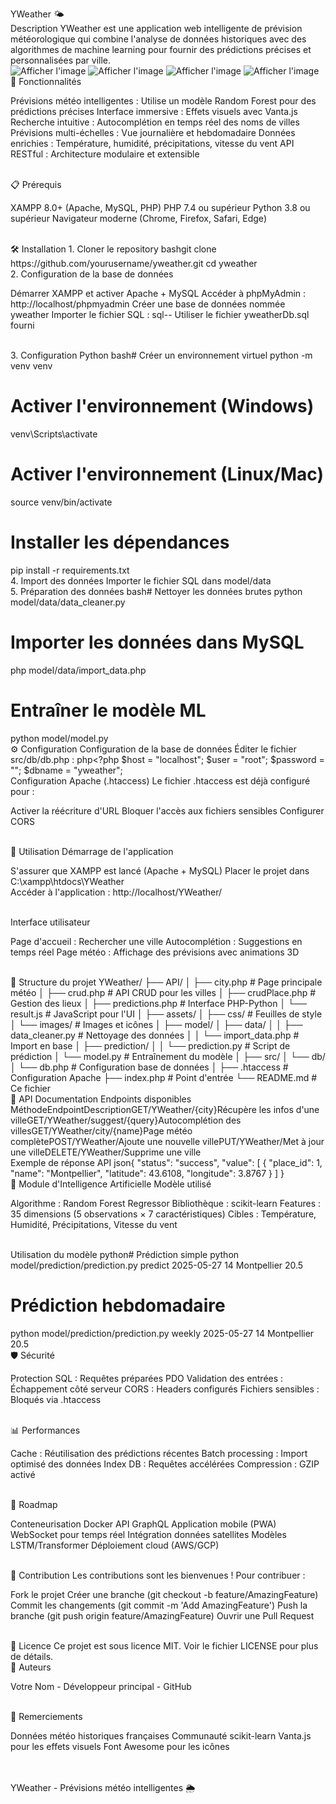 YWeather 🌤️
<br>
Description
YWeather est une application web intelligente de prévision météorologique qui combine l'analyse de données historiques avec des algorithmes de machine learning pour fournir des prédictions précises et personnalisées par ville.
<br>
![Afficher l'image](https://img.shields.io/badge/Status-En%20d%C3%A9veloppement-yellow)
![Afficher l'image](https://img.shields.io/badge/PHP-7.4+-blue)
![Afficher l'image](https://img.shields.io/badge/Python-3.8+-green)
![Afficher l'image](https://img.shields.io/badge/License-MIT-red)
<br>
🚀 Fonctionnalités

Prévisions météo intelligentes : Utilise un modèle Random Forest pour des prédictions précises
Interface immersive : Effets visuels avec Vanta.js
Recherche intuitive : Autocomplétion en temps réel des noms de villes
Prévisions multi-échelles : Vue journalière et hebdomadaire
Données enrichies : Température, humidité, précipitations, vitesse du vent
API RESTful : Architecture modulaire et extensible

<br>
📋 Prérequis

XAMPP 8.0+ (Apache, MySQL, PHP)
PHP 7.4 ou supérieur
Python 3.8 ou supérieur
Navigateur moderne (Chrome, Firefox, Safari, Edge)

<br>
🛠️ Installation
1. Cloner le repository
bashgit clone https://github.com/yourusername/yweather.git
cd yweather
<br>
2. Configuration de la base de données

Démarrer XAMPP et activer Apache + MySQL
Accéder à phpMyAdmin : http://localhost/phpmyadmin
Créer une base de données nommée yweather
Importer le fichier SQL :
sql-- Utiliser le fichier yweatherDb.sql fourni


<br>
3. Configuration Python
bash# Créer un environnement virtuel
python -m venv venv

# Activer l'environnement (Windows)
venv\Scripts\activate

# Activer l'environnement (Linux/Mac)
source venv/bin/activate

# Installer les dépendances
pip install -r requirements.txt
<br>
4. Import des données
Importer le fichier SQL dans model/data
<br>
5. Préparation des données
bash# Nettoyer les données brutes
python model/data/data_cleaner.py

# Importer les données dans MySQL
php model/data/import_data.php

# Entraîner le modèle ML
python model/model.py
<br>
⚙️ Configuration
Configuration de la base de données
Éditer le fichier src/db/db.php :
php<?php
$host = "localhost";
$user = "root";
$password = "";
$dbname = "yweather";
<br>
Configuration Apache (.htaccess)
Le fichier .htaccess est déjà configuré pour :

Activer la réécriture d'URL
Bloquer l'accès aux fichiers sensibles
Configurer CORS

<br>
🚀 Utilisation
Démarrage de l'application

S'assurer que XAMPP est lancé (Apache + MySQL)
Placer le projet dans C:\xampp\htdocs\YWeather\
Accéder à l'application : http://localhost/YWeather/

<br>
Interface utilisateur

Page d'accueil : Rechercher une ville
Autocomplétion : Suggestions en temps réel
Page météo : Affichage des prévisions avec animations 3D

<br>
📁 Structure du projet
YWeather/
├── API/
│   ├── city.php          # Page principale météo
│   ├── crud.php          # API CRUD pour les villes
│   ├── crudPlace.php     # Gestion des lieux
│   ├── predictions.php   # Interface PHP-Python
│   └── result.js         # JavaScript pour l'UI
│
├── assets/
│   ├── css/             # Feuilles de style
│   └── images/          # Images et icônes
│
├── model/
│   ├── data/
│   │   ├── data_cleaner.py    # Nettoyage des données
│   │   └── import_data.php    # Import en base
│   ├── prediction/
│   │   └── prediction.py      # Script de prédiction
│   └── model.py              # Entraînement du modèle
│
├── src/
│   └── db/
│       └── db.php       # Configuration base de données
│
├── .htaccess            # Configuration Apache
├── index.php            # Point d'entrée
└── README.md            # Ce fichier
<br>
🔌 API Documentation
Endpoints disponibles
MéthodeEndpointDescriptionGET/YWeather/{city}Récupère les infos d'une villeGET/YWeather/suggest/{query}Autocomplétion des villesGET/YWeather/city/{name}Page météo complètePOST/YWeather/Ajoute une nouvelle villePUT/YWeather/Met à jour une villeDELETE/YWeather/Supprime une ville
<br>
Exemple de réponse API
json{
    "status": "success",
    "value": [
        {
            "place_id": 1,
            "name": "Montpellier",
            "latitude": 43.6108,
            "longitude": 3.8767
        }
    ]
}
<br>
🤖 Module d'Intelligence Artificielle
Modèle utilisé

Algorithme : Random Forest Regressor
Bibliothèque : scikit-learn
Features : 35 dimensions (5 observations × 7 caractéristiques)
Cibles : Température, Humidité, Précipitations, Vitesse du vent

<br>
Utilisation du modèle
python# Prédiction simple
python model/prediction/prediction.py predict 2025-05-27 14 Montpellier 20.5

# Prédiction hebdomadaire
python model/prediction/prediction.py weekly 2025-05-27 14 Montpellier 20.5
<br>
🛡️ Sécurité

Protection SQL : Requêtes préparées PDO
Validation des entrées : Échappement côté serveur
CORS : Headers configurés
Fichiers sensibles : Bloqués via .htaccess

<br>
📊 Performances

Cache : Réutilisation des prédictions récentes
Batch processing : Import optimisé des données
Index DB : Requêtes accélérées
Compression : GZIP activé

<br>
🚧 Roadmap

 Conteneurisation Docker
 API GraphQL
 Application mobile (PWA)
 WebSocket pour temps réel
 Intégration données satellites
 Modèles LSTM/Transformer
 Déploiement cloud (AWS/GCP)

<br>
🤝 Contribution
Les contributions sont les bienvenues ! Pour contribuer :

Fork le projet
Créer une branche (git checkout -b feature/AmazingFeature)
Commit les changements (git commit -m 'Add AmazingFeature')
Push la branche (git push origin feature/AmazingFeature)
Ouvrir une Pull Request

<br>
📝 Licence
Ce projet est sous licence MIT. Voir le fichier LICENSE pour plus de détails.
<br>
👥 Auteurs

Votre Nom - Développeur principal - GitHub

<br>
🙏 Remerciements

Données météo historiques françaises
Communauté scikit-learn
Vanta.js pour les effets visuels
Font Awesome pour les icônes

<br>

<br>
YWeather - Prévisions météo intelligentes 🌦️
<br>
